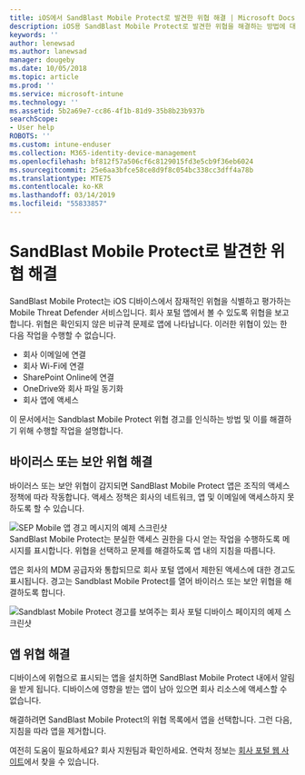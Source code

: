 ```yaml
---
title: iOS에서 SandBlast Mobile Protect로 발견한 위협 해결 | Microsoft Docs
description: iOS용 SandBlast Mobile Protect로 발견한 위협을 해결하는 방법에 대해 알아봅니다.
keywords: ''
author: lenewsad
ms.author: lanewsad
manager: dougeby
ms.date: 10/05/2018
ms.topic: article
ms.prod: ''
ms.service: microsoft-intune
ms.technology: ''
ms.assetid: 5b2a69e7-cc86-4f1b-81d9-35b8b23b937b
searchScope:
- User help
ROBOTS: ''
ms.custom: intune-enduser
ms.collection: M365-identity-device-management
ms.openlocfilehash: bf812f57a506cf6c8129015fd3e5cb9f36eb6024
ms.sourcegitcommit: 25e6aa3bfce58ce8d9f8c054bc338cc3dff4a78b
ms.translationtype: MTE75
ms.contentlocale: ko-KR
ms.lasthandoff: 03/14/2019
ms.locfileid: "55833857"
---
```

# <a name="resolve-a-threat-found-by-sandblast-mobile-protect"></a>SandBlast Mobile Protect로 발견한 위협 해결

SandBlast Mobile Protect는 iOS 디바이스에서 잠재적인 위협을 식별하고 평가하는 Mobile Threat Defender 서비스입니다. 회사 포털 앱에서 볼 수 있도록 위협을 보고합니다. 위협은 확인되지 않은 비규격 문제로 앱에 나타납니다. 이러한 위협이 있는 한 다음 작업을 수행할 수 없습니다.   

* 회사 이메일에 연결
* 회사 Wi-Fi에 연결
* SharePoint Online에 연결
* OneDrive와 회사 파일 동기화
* 회사 앱에 액세스

이 문서에서는 Sandblast Mobile Protect 위협 경고를 인식하는 방법 및 이를 해결하기 위해 수행할 작업을 설명합니다.  

## <a name="troubleshoot-virus-or-security-threat"></a>바이러스 또는 보안 위협 해결  
바이러스 또는 보안 위협이 감지되면 SandBlast Mobile Protect 앱은 조직의 액세스 정책에 따라 작동합니다. 액세스 정책은 회사의 네트워크, 앱 및 이메일에 액세스하지 못하도록 할 수 있습니다.  

![SEP Mobile 앱 경고 메시지의 예제 스크린샷](./media/skycure-list-of-potential-issues-android.png)  
SandBlast Mobile Protect는 분실한 액세스 권한을 다시 얻는 작업을 수행하도록 메시지를 표시합니다. 위협을 선택하고 문제를 해결하도록 앱 내의 지침을 따릅니다.

앱은 회사의 MDM 공급자와 통합되므로 회사 포털 앱에서 제한된 액세스에 대한 경고도 표시됩니다. 경고는 Sandblast Mobile Protect를 열어 바이러스 또는 보안 위협을 해결하도록 합니다.  

  ![Sandblast Mobile Protect 경고를 보여주는 회사 포털 디바이스 페이지의 예제 스크린샷](./media/CP-lookout-virus-banner-1808.png)  

## <a name="troubleshoot-an-app-threat"></a>앱 위협 해결  

디바이스에 위협으로 표시되는 앱을 설치하면 SandBlast Mobile Protect 내에서 알림을 받게 됩니다. 디바이스에 영향을 받는 앱이 남아 있으면 회사 리소스에 액세스할 수 없습니다.  

해결하려면 SandBlast Mobile Protect의 위협 목록에서 앱을 선택합니다. 그런 다음, 지침을 따라 앱을 제거합니다.  

여전히 도움이 필요하세요? 회사 지원팀과 확인하세요. 연락처 정보는 [회사 포털 웹 사이트](https://go.microsoft.com/fwlink/?linkid=2010980)에서 찾을 수 있습니다.  
